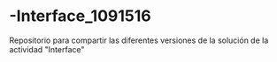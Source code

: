 # -Interface_1091516
Repositorio para compartir las diferentes versiones de la solución de la actividad "Interface"
